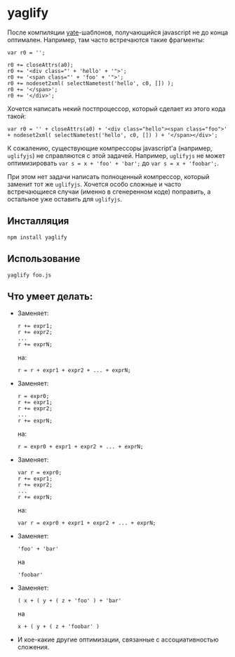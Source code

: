 # yaglify

После компиляции [yate](https://github.com/pasaran/yate)-шаблонов, получающийся javascript не до конца оптимален.
Например, там часто встречаются такие фрагменты:

    var r0 = '';

    r0 += closeAttrs(a0);
    r0 += '<div class="' + 'hello' + '">';
    r0 += '<span class="' + 'foo' + '">';
    r0 += nodeset2xml( selectNametest('hello', c0, []) );
    r0 += '</span>';
    r0 += '</div>';

Хочется написать некий постпроцессор, который сделает из этого кода такой:

    var r0 = '' + closeAttrs(a0) + '<div class="hello"><span class="foo">' + nodeset2xml( selectNametest('hello', c0, []) ) + '</span></div>';

К сожалению, существующие компрессоры javascript'а (например, `uglifyjs`) не справляются с этой задачей.
Например, `uglifyjs` не может оптимизировать `var s = x + 'foo' + 'bar';` до `var s = x + 'foobar';`.

При этом нет задачи написать полноценный компрессор, который заменит тот же `uglifyjs`.
Хочется особо сложные и часто встречающиеся случаи (именно в сгенеренном коде) поправить,
а остальное уже оставить для `uglifyjs`.

## Инсталляция

    npm install yaglify

## Использование

    yaglify foo.js

## Что умеет делать:

  * Заменяет:

        r += expr1;
        r += expr2;
        ...
        r += exprN;

    на:

        r = r + expr1 + expr2 + ... + exprN;

  * Заменяет:

        r = expr0;
        r += expr1;
        r += expr2;
        ...
        r += exprN;

    на:

        r = expr0 + expr1 + expr2 + ... + exprN;

  * Заменяет:

        var r = expr0;
        r += expr1;
        r += expr2;
        ...
        r += exprN;

    на:

        var r = expr0 + expr1 + expr2 + ... + exprN;

  * Заменяет:

        'foo' + 'bar'

    на

        'foobar'

  * Заменяет:

        ( x + ( y + ( z + 'foo' ) + 'bar'

    на

        x + ( y + ( z + 'foobar' )

  * И кое-какие другие оптимизации, связанные с ассоциативностью сложения.

